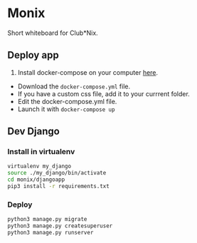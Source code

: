 # Monix

Short whiteboard for Club*Nix.

## Deploy app
1. Install docker-compose on your computer [here](https://docs.docker.com/compose/install/).
- Download the `docker-compose.yml` file.
- If you have a custom css file, add it to your currrent folder.
- Edit the docker-compose.yml file.
- Launch it with `docker-compose up`

## Dev Django

### Install in virtualenv
```bash
virtualenv my_django
source ./my_django/bin/activate
cd monix/djangoapp
pip3 install -r requirements.txt
```

### Deploy
```bash
python3 manage.py migrate
python3 manage.py createsuperuser
python3 manage.py runserver
```
